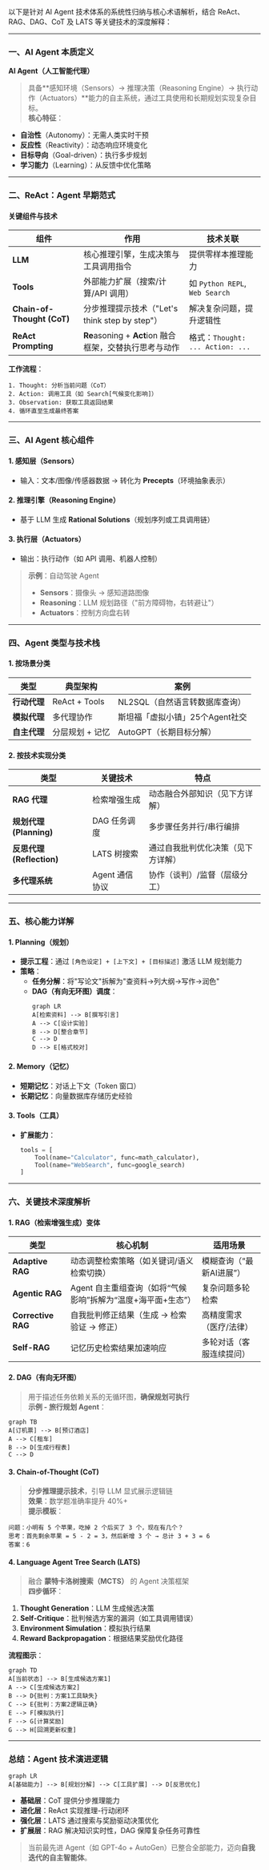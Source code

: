 以下是针对 AI Agent 技术体系的系统性归纳与核心术语解析，结合 ReAct、RAG、DAG、CoT 及 LATS 等关键技术的深度解释：

---

### **一、AI Agent 本质定义**
**AI Agent（人工智能代理）**  
> 具备**感知环境（Sensors）→ 推理决策（Reasoning Engine）→ 执行动作（Actuators）**能力的自主系统，通过工具使用和长期规划实现复杂目标。  
**核心特征**：  
- **自治性**（Autonomy）：无需人类实时干预  
- **反应性**（Reactivity）：动态响应环境变化  
- **目标导向**（Goal-driven）：执行多步规划  
- **学习能力**（Learning）：从反馈中优化策略  

---

### **二、ReAct：Agent 早期范式**  
#### **关键组件与技术**  
| **组件**              | **作用**                                                                 | **技术关联**                          |
|-----------------------|--------------------------------------------------------------------------|---------------------------------------|
| **LLM**               | 核心推理引擎，生成决策与工具调用指令                                      | 提供零样本推理能力                    |
| **Tools**             | 外部能力扩展（搜索/计算/API 调用）                                        | 如 `Python REPL`, `Web Search`        |
| **Chain-of-Thought (CoT)** | 分步推理提示技术（"Let's think step by step"）                             | 解决复杂问题，提升逻辑性              |
| **ReAct Prompting**   | **Re**asoning + **Act**ion 融合框架，交替执行思考与动作                    | 格式：`Thought: ... Action: ...`      |

**工作流程**：  
```plaintext
1. Thought: 分析当前问题（CoT）  
2. Action: 调用工具（如 Search[气候变化影响]）  
3. Observation: 获取工具返回结果  
4. 循环直至生成最终答案  
```

---

### **三、AI Agent 核心组件**  
#### 1. **感知层（Sensors）**  
   - 输入：文本/图像/传感器数据 → 转化为 **Precepts**（环境抽象表示）  
#### 2. **推理引擎（Reasoning Engine）**  
   - 基于 LLM 生成 **Rational Solutions**（规划序列或工具调用链）  
#### 3. **执行层（Actuators）**  
   - 输出：执行动作（如 API 调用、机器人控制）  

> **示例**：自动驾驶 Agent  
> - **Sensors**：摄像头 → 感知道路图像  
> - **Reasoning**：LLM 规划路径（"前方障碍物，右转避让"）  
> - **Actuators**：控制方向盘右转  

---

### **四、Agent 类型与技术栈**  
#### 1. **按场景分类**  
| **类型**         | **典型架构**     | **案例**                      |
|------------------|-----------------|------------------------------|
| **行动代理**     | ReAct + Tools   | NL2SQL（自然语言转数据库查询） |
| **模拟代理**     | 多代理协作       | 斯坦福「虚拟小镇」25个Agent社交 |
| **自主代理**     | 分层规划 + 记忆  | AutoGPT（长期目标分解）        |

#### 2. **按技术实现分类**  
| **类型**               | **关键技术**          | **特点**                              |
|------------------------|----------------------|---------------------------------------|
| **RAG 代理**           | 检索增强生成          | 动态融合外部知识（见下方详解）         |
| **规划代理 (Planning)** | DAG 任务调度          | 多步骤任务并行/串行编排                |
| **反思代理 (Reflection)** | LATS 树搜索          | 通过自我批判优化决策（见下方详解）     |
| **多代理系统**         | Agent 通信协议        | 协作（谈判）/监督（层级分工）          |

---

### **五、核心能力详解**  
#### 1. **Planning（规划）**  
   - **提示工程**：通过 `[角色设定] + [上下文] + [目标描述]` 激活 LLM 规划能力  
   - **策略**：  
     - **任务分解**：将"写论文"拆解为"查资料→列大纲→写作→润色"  
     - **DAG（有向无环图）调度**：  
        ```mermaid
        graph LR
        A[检索资料] --> B[撰写引言]
        A --> C[设计实验]
        B --> D[整合章节]
        C --> D
        D --> E[格式校对]
        ```

#### 2. **Memory（记忆）**  
   - **短期记忆**：对话上下文（Token 窗口）  
   - **长期记忆**：向量数据库存储历史经验  

#### 3. **Tools（工具）**  
   - **扩展能力**：  
     ```python
     tools = [
         Tool(name="Calculator", func=math_calculator),
         Tool(name="WebSearch", func=google_search)
     ]
     ```

---

### **六、关键技术深度解析**  
#### 1. **RAG（检索增强生成）变体**  
| **类型**          | **核心机制**                                                                 | **适用场景**                     |
|-------------------|-----------------------------------------------------------------------------|----------------------------------|
| **Adaptive RAG**  | 动态调整检索策略（如关键词/语义检索切换）                                     | 模糊查询（“最新AI进展”）          |
| **Agentic RAG**   | Agent 自主重组查询（如将“气候影响”拆解为“温度+海平面+生态”）                  | 复杂问题多轮检索                 |
| **Corrective RAG**| 自我批判修正结果（生成 → 检索验证 → 修正）                                    | 高精度需求（医疗/法律）           |
| **Self-RAG**      | 记忆历史检索结果加速响应                                                    | 多轮对话（客服连续提问）          |

#### 2. **DAG（有向无环图）**  
> 用于描述任务依赖关系的无循环图，**确保规划可执行**  
**示例 - 旅行规划 Agent**：  
```mermaid
graph TB
A[订机票] --> B[预订酒店]
A --> C[租车]
B --> D[生成行程表]
C --> D
```

#### 3. **Chain-of-Thought (CoT)**  
> **分步推理提示技术**，引导 LLM 显式展示逻辑链  
**效果**：数学题准确率提升 40%+  
**提示模板**：  
```
问题：小明有 5 个苹果，吃掉 2 个后买了 3 个，现在有几个？  
思考：首先剩余苹果 = 5 - 2 = 3，然后新增 3 个 → 总计 3 + 3 = 6  
答案：6
```

#### 4. **Language Agent Tree Search (LATS)**  
> 融合 **蒙特卡洛树搜索（MCTS）** 的 Agent 决策框架  
**四步循环**：  
1. **Thought Generation**：LLM 生成候选决策  
2. **Self-Critique**：批判候选方案的漏洞（如工具调用错误）  
3. **Environment Simulation**：模拟执行结果  
4. **Reward Backpropagation**：根据结果奖励优化路径  

**流程图示**：  
```mermaid
graph TD
A[当前状态] --> B[生成候选方案1]
A --> C[生成候选方案2]
B --> D{批判：方案1工具缺失}
C --> E{批判：方案2逻辑正确}
E --> F[模拟执行]
F --> G[计算奖励]
G --> H[回溯更新权重]
```

---

### **总结：Agent 技术演进逻辑**  
```mermaid
graph LR
A[基础能力] --> B[规划分解] --> C[工具扩展] --> D[反思优化]
```
- **基础层**：CoT 提供分步推理能力  
- **进化层**：ReAct 实现推理-行动闭环  
- **强化层**：LATS 通过搜索与奖励驱动决策优化  
- **扩展层**：RAG 解决知识实时性，DAG 保障复杂任务可靠性  

> 当前最先进 Agent（如 GPT-4o + AutoGen）已整合全部能力，迈向**自我迭代的自主智能体**。